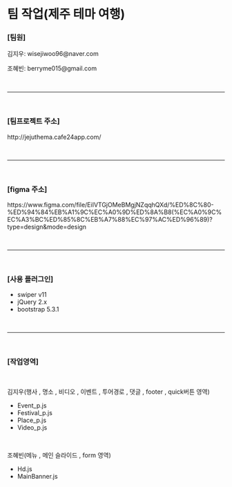 <h1>팀 작업(제주 테마 여행)</h1>

<h3>[팀원]</h3>
<p>김지우: wisejiwoo96@naver.com<p>
<p>조혜빈: berryme015@gmail.com</p>
<br>
<hr>
<br>
<h3>[팀프로젝트 주소]</h3>
<p>http://jejuthema.cafe24app.com/</p>
<br>
<hr>
<br>
<h3>[figma 주소]</h3>
<p>https://www.figma.com/file/EiIVTGjOMeBMgjNZqqhQXd/%ED%8C%80-%ED%94%84%EB%A1%9C%EC%A0%9D%ED%8A%B8(%EC%A0%9C%EC%A3%BC%ED%85%8C%EB%A7%88%EC%97%AC%ED%96%89)?type=design&mode=design</p>
<br>
<hr>
<br>
<h3>[사용 플러그인]</h3>
<ul>
    <li>swiper v11</li>
    <li>jQuery 2.x</li>
    <li>bootstrap 5.3.1</li>
</ul>
<br>
<hr>
<br>
<h3>[작업영역]</h3>
<br>
<p>김지우(행사 , 명소 , 비디오 , 이벤트 , 투어경로 , 댓글 , footer , quick버튼 영역)</p>
<ul>
    <li>Event_p.js</li>
    <li>Festival_p.js</li>
    <li>Place_p.js</li>
    <li>Video_p.js</li>
</ul>
<br>
<p>조혜빈(메뉴 , 메인 슬라이드 , form 영역)</p>
<ul>
    <li>Hd.js</li>
    <li>MainBanner.js</li>
</ul>








